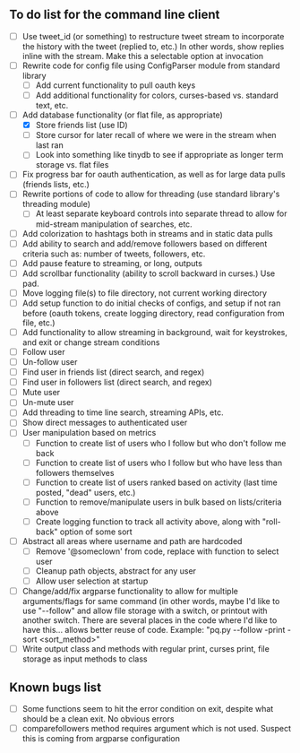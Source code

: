 ## To do list for the command line client

- [ ] Use tweet_id (or something) to restructure tweet stream to incorporate the history with the tweet (replied to, etc.)
        In other words, show replies inline with the stream. Make this a selectable option at invocation
- [ ] Rewrite code for config file using ConfigParser module from standard library
	- [ ] Add current functionality to pull oauth keys
	- [ ] Add additional functionality for colors, curses-based vs. standard text, etc.
- [ ] Add database functionality (or flat file, as appropriate)
	- [X] Store friends list (use ID)
	- [ ] Store cursor for later recall of where we were in the stream when last ran
	- [ ] Look into something like tinydb to see if appropriate as longer term storage vs. flat files
- [ ] Fix progress bar for oauth authentication, as well as for large data pulls (friends lists, etc.)
- [ ] Rewrite portions of code to allow for threading (use standard library's threading module)
	- [ ] At least separate keyboard controls into separate thread to allow for mid-stream manipulation of searches, etc.
- [ ] Add colorization to hashtags both in streams and in static data pulls
- [ ] Add ability to search and add/remove followers based on different criteria such as: number of tweets, followers, etc.
- [ ] Add pause feature to streaming, or long, outputs
- [ ] Add scrollbar functionality (ability to scroll backward in curses.) Use pad.
- [ ] Move logging file(s) to file directory, not current working directory
- [ ] Add setup function to do initial checks of configs, and setup if not ran before (oauth tokens, create logging
        directory, read configuration from file, etc.)
- [ ] Add functionality to allow streaming in background, wait for keystrokes, and exit or change stream conditions
- [ ] Follow user
- [ ] Un-follow user
- [ ] Find user in friends list (direct search, and regex)
- [ ] Find user in followers list (direct search, and regex)
- [ ] Mute user
- [ ] Un-mute user
- [ ] Add threading to time line search, streaming APIs, etc.
- [ ] Show direct messages to authenticated user
- [ ] User manipulation based on metrics
    - [ ] Function to create list of users who I follow but who don't follow me back
    - [ ] Function to create list of users who I follow but who have less than <n> followers themselves
    - [ ] Function to create list of users ranked based on activity (last time posted, "dead" users, etc.)
    - [ ] Function to remove/manipulate users in bulk based on lists/criteria above
    - [ ] Create logging function to track all activity above, along with "roll-back" option of some sort
- [ ] Abstract all areas where username and path are hardcoded
    - [ ] Remove '@someclown' from code, replace with function to select user
    - [ ] Cleanup path objects, abstract for any user
    - [ ] Allow user selection at startup
- [ ] Change/add/fix argparse functionality to allow for multiple arguments/flags for same command (in other words,
        maybe I'd like to use "--follow" and allow file storage with a switch, or printout with another switch.
        There are several places in the code where I'd like to have this... allows better reuse of code.
        Example: "pq.py --follow <username> -print <filename> -sort <sort_method>"
- [ ] Write output class and methods with regular print, curses print, file storage as input methods to class

## Known bugs list

- [ ] Some functions seem to hit the error condition on exit, despite what should be a clean exit. No obvious errors
- [ ] comparefollowers method requires argument which is not used. Suspect this is coming from argparse configuration
